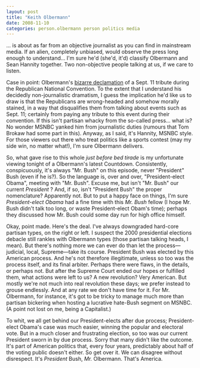 ```yaml
---
layout: post
title: "Keith Olbermann"
date: 2008-11-10
categories: person.olbermann person politics media
---
```


... is about as far from an objective journalist as you can find in mainstream
media. If an alien, completely unbiased, would observe the press long enough to
understand... I'm sure he'd (she'd, it'd) classify Olbermann and Sean Hannity
together. Two non-objective people talking at us, if we care to listen.

Case in point: Olbermann's [bizarre
declamation](http://www.nytimes.com/2008/09/08/business/media/08msnbc.html?_r=1&oref=slogin)
of a Sept. 11 tribute during the Republican National Convention. To the extent
that I understand his decidedly non-journalistic dramatism, I guess the
implication he'd like us to draw is that the Republicans are wrong-headed and
somehow morally stained, in a way that disqualifies them from talking about
events such as Sept. 11; certainly from paying any tribute to this event during
their convention. If this isn't partisan whacky from the so-called press...
what is? No wonder MSNBC yanked him from journalistic duties (rumours that Tom
Brokaw had some part in this). Anyway, as I said, it's Hannity, MSNBC style. 
For those viewers out there who treat politics like a sports contest (may my
side win, no matter what!), I'm sure Olbermann delivers.

So, what gave rise to this whole _just before bed tirade_ is my unfortunate
viewing tonight of a Olbermann's latest Countdown. Consistently, conspicuously,
it's always "Mr. Bush" on this episode, never "President" Bush (even if he is?).
 So the language is, over and over, "President-elect Obama", meeting with "Mr.
Bush". Excuse me, but isn't "Mr. Bush" our current _President_ ? And, if so,
isn't "President Bush" the proper nomenclature? Apparently not. But to put a
happy face on things, I'm sure _President-elect Obama_ had a fine time with
this _Mr. Bush_ fellow (I hope Mr. Bush didn't talk too long, or waste
President-elect Obam's time); perhaps they discussed how Mr. Bush could some day
run for high office himself. 

Okay, point made. Here's the deal. I've always downgraded hard-core partisan
types, on the right or left. I suspect the 2000 presidential elections debacle
still rankles with Olbermann types (those partisan talking heads, I mean). But
there's nothing more we can ever do than let the process&mdash;judicial, local,
Supreme&mdash;take its course. President Bush was elected by this American
process. And he's not therefore illegitimate, unless so too was the process
itself, and its final arbiter. Perhaps there were flaws, in the details, or
perhaps not. But after the Supreme Court ended our hopes or fulfilled them,
what actions were left to us? A new revolution? Very American. But mostly
we're not much into real revolution these days; we prefer instead to grouse
endlessly. And at any rate we don't have time for it. For Mr. Olbermann, for
instance, it's got to be tricky to manage much more than partisan bickering when
hosting a lucrative hate-Bush segment on MSNBC. (A point not lost on me, being
a Capitalist.) 

To whit, we all get behind our President-elects after due process;
President-elect Obama's case was much easier, winning the popular and electoral
vote. But in a much closer and frustrating election, so too was our current
President sworn in by due process. Sorry that many didn't like the outcome. 
It's part of American politics that, every four years, predictably about half of
the voting public doesn't either. So get over it. We can disagree without
disrespect. It's _President_ Bush, _Mr._ Olbermann. That's
America.